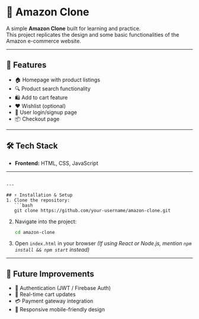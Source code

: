 
# 🛒 Amazon Clone

A simple **Amazon Clone** built for learning and practice.  
This project replicates the design and some basic functionalities of the Amazon e-commerce website.

---

## 🚀 Features
- 🏠 Homepage with product listings
- 🔍 Product search functionality
- 🛍️ Add to cart feature
- ❤️ Wishlist (optional)
- 👤 User login/signup page
- 📦 Checkout page

---

## 🛠️ Tech Stack
- **Frontend:** HTML, CSS, JavaScript  
---
````

---

## ⚡ Installation & Setup
1. Clone the repository:
   ```bash
   git clone https://github.com/your-username/amazon-clone.git
````

2. Navigate into the project:

   ```bash
   cd amazon-clone
   ```
3. Open `index.html` in your browser
   *(If using React or Node.js, mention `npm install && npm start` instead)*

---

## 🎯 Future Improvements

* 🔐 Authentication (JWT / Firebase Auth)
* 🛒 Real-time cart updates
* 💳 Payment gateway integration
* 📱 Responsive mobile-friendly design
